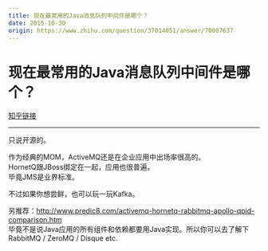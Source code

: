 ```yaml
---
title: 现在最常用的Java消息队列中间件是哪个？
date: 2015-10-30
origin: https://www.zhihu.com/question/37014051/answer/70007637
---
```

# 现在最常用的Java消息队列中间件是哪个？

[知乎链接](https://www.zhihu.com/question/37014051/answer/70007637)

---------

<span class="RichText ztext CopyrightRichText-richText" itemprop="text"><p>只说开源的。</p><p>作为经典的MOM，ActiveMQ还是在企业应用中出场率很高的。<br>HornetQ跟JBoss绑定在一起，应用也很普遍。<br>毕竟JMS是业界标准。</p><p>不过如果你想尝鲜，也可以玩一玩Kafka。</p>另推荐：<a href="https://link.zhihu.com/?target=http%3A//www.predic8.com/activemq-hornetq-rabbitmq-apollo-qpid-comparison.htm" class=" external" target="_blank" rel="nofollow noreferrer"><span class="invisible">http://www.</span><span class="visible">predic8.com/activemq-ho</span><span class="invisible">rnetq-rabbitmq-apollo-qpid-comparison.htm</span><span class="ellipsis"></span></a><br>毕竟不是说Java应用的所有组件和依赖都要用Java实现。所以你可以去了解下RabbitMQ / ZeroMQ / Disque etc.</span>